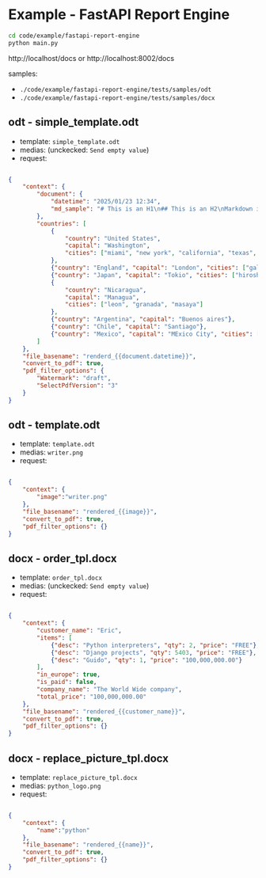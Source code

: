 # Example - FastAPI Report Engine

```bash
cd code/example/fastapi-report-engine
python main.py
```

http://localhost/docs or http://localhost:8002/docs

samples:
- `./code/example/fastapi-report-engine/tests/samples/odt`
- `./code/example/fastapi-report-engine/tests/samples/docx`

## odt - simple_template.odt

- template: `simple_template.odt`
- medias: (unckecked: `Send empty value`)
- request:

```json

{
    "context": {
        "document": {
            "datetime": "2025/01/23 12:34",
            "md_sample": "# This is an H1\n## This is an H2\nMarkdown is a lightweight markup language."
        },
        "countries": [
            {
                "country": "United States",
                "capital": "Washington",
                "cities": ["miami", "new york", "california", "texas", "atlanta"]
            },
            {"country": "England", "capital": "London", "cities": ["gales"]},
            {"country": "Japan", "capital": "Tokio", "cities": ["hiroshima", "nagazaki"]},
            {
                "country": "Nicaragua",
                "capital": "Managua",
                "cities": ["leon", "granada", "masaya"]
            },
            {"country": "Argentina", "capital": "Buenos aires"},
            {"country": "Chile", "capital": "Santiago"},
            {"country": "Mexico", "capital": "MExico City", "cities": ["puebla", "cancun"]}
        ]
    },
    "file_basename": "renderd_{{document.datetime}}",
    "convert_to_pdf": true,
    "pdf_filter_options": {
        "Watermark": "draft",
        "SelectPdfVersion": "3"
    }
}

```

## odt - template.odt

- template: `template.odt`
- medias: `writer.png`
- request:

```json

{
    "context": {
        "image":"writer.png"
    },
    "file_basename": "rendered_{{image}}",
    "convert_to_pdf": true,
    "pdf_filter_options": {}
}

```

## docx - order_tpl.docx

- template: `order_tpl.docx`
- medias: (unckecked: `Send empty value`)
- request:

```json

{
    "context": {
        "customer_name": "Eric",
        "items": [
            {"desc": "Python interpreters", "qty": 2, "price": "FREE"},
            {"desc": "Django projects", "qty": 5403, "price": "FREE"},
            {"desc": "Guido", "qty": 1, "price": "100,000,000.00"}
        ],
        "in_europe": true,
        "is_paid": false,
        "company_name": "The World Wide company",
        "total_price": "100,000,000.00"
    },
    "file_basename": "rendered_{{customer_name}}",
    "convert_to_pdf": true,
    "pdf_filter_options": {}
}

```

## docx - replace_picture_tpl.docx

- template: `replace_picture_tpl.docx`
- medias: `python_logo.png`
- request:

```json

{
    "context": {
        "name":"python"
    },
    "file_basename": "rendered_{{name}}",
    "convert_to_pdf": true,
    "pdf_filter_options": {}
}

```

